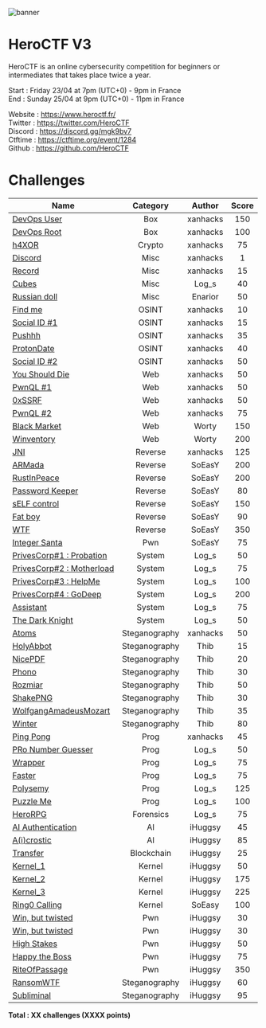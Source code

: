 ![banner](https://pbs.twimg.com/profile_banners/815907006708060160/1586530306/1500x500)

# HeroCTF V3

HeroCTF is an online cybersecurity competition for beginners or intermediates that takes place twice a year.

Start : Friday 23/04 at 7pm (UTC+0) - 9pm in France<br>
End : Sunday 25/04 at 9pm (UTC+0) - 11pm in France 

Website : https://www.heroctf.fr/<br>
Twitter : https://twitter.com/HeroCTF<br>
Discord : https://discord.gg/mgk9bv7<br>
Ctftime : https://ctftime.org/event/1284<br>
Github  : https://github.com/HeroCTF

# Challenges

| Name                                                             | Category      | Author     | Score  |
|------------------------------------------------------------------|:-------------:|:----------:|:------:|
| [DevOps User](Box/DevOps_User)                                   | Box           | xanhacks   | 150    |
| [DevOps Root](Box/DevOps_Root)                                   | Box           | xanhacks   | 100    |
| [h4XOR](Crypto/h4XOR)                                            | Crypto        | xanhacks   | 75     |
| [Discord](Misc/Discord)                                          | Misc          | xanhacks   | 1      |
| [Record](Misc/Record)                                            | Misc          | xanhacks   | 15     |
| [Cubes](Misc/Cubes)                                              | Misc          | Log_s      | 40     |
| [Russian doll](Misc/Russian_doll)                                | Misc          | Enarior    | 50     |
| [Find me](OSINT/FindMe)                                          | OSINT         | xanhacks   | 10     |
| [Social ID #1](OSINT/Social_ID_1)                                | OSINT         | xanhacks   | 15     |
| [Pushhh](OSINT/Pushhh)                                           | OSINT         | xanhacks   | 35     |
| [ProtonDate](OSINT/ProtonDate)                                   | OSINT         | xanhacks   | 40     |
| [Social ID #2](OSINT/Social_ID_2)                                | OSINT         | xanhacks   | 50     |
| [You Should Die](Web/YouShouldDie)                               | Web           | xanhacks   | 50     |
| [PwnQL #1](Web/PwnQL_1)                                          | Web           | xanhacks   | 50     |
| [0xSSRF](Web/0xSSRF)                                             | Web           | xanhacks   | 50     |
| [PwnQL #2](Web/PwnQL_2)                                          | Web           | xanhacks   | 75     |
| [Black Market](Web/Black_Market)				                         | Web	         | Worty      | 150    |
| [Winventory](Web/Winventory)					                           | Web	         | Worty	    | 200	   |
| [JNI](Reverse/JNI)                                               | Reverse       | xanhacks   | 125    |
| [ARMada](Reverse/ARMada)                                         | Reverse       | SoEasY     | 200    |
| [RustInPeace](Reverse/RustInPeace)                               | Reverse       | SoEasY     | 200    |
| [Password Keeper](Reverse/Password%20Keeper)                     | Reverse       | SoEasY     | 80     |
| [sELF control](Reverse/sELF_control)                             | Reverse       | SoEasY     | 150    |
| [Fat boy](Reverse/fatBoy)                                        | Reverse       | SoEasY     | 90     |
| [WTF](Reverse/WTF)                                               | Reverse       | SoEasY     | 350    |
| [Integer Santa](Pwn/Integer%20Santa)                             | Pwn           | SoEasY     | 75     |
| [PrivesCorp#1 : Probation](System/PrivesCorp_1_Probation)        | System        | Log_s      | 50     |
| [PrivesCorp#2 : Motherload](System/PrivesCorp_2_Motherload)      | System        | Log_s      | 75     |
| [PrivesCorp#3 : HelpMe](System/PrivesCorp_3_HelpMe)              | System        | Log_s      | 100    |
| [PrivesCorp#4 : GoDeep](System/PrivesCorp_4_GoDeep)              | System        | Log_s      | 200    |
| [Assistant](System/Assistant)                                    | System        | Log_s      | 75     |
| [The Dark Knight](System/TheDarkKnight)                          | System        | Log_s      | 50     |
| [Atoms](Steganography/Atoms)                                     | Steganography | xanhacks   | 50     |
| [HolyAbbot](Steganography/HolyAbbot)                             | Steganography | Thib       | 15     |
| [NicePDF](Steganography/NicePDF)                                 | Steganography | Thib       | 20     |
| [Phono](Steganography/Phono)                                     | Steganography | Thib       | 30     |
| [Rozmiar](Steganography/Rozmiar)                                 | Steganography | Thib       | 50     |
| [ShakePNG](Steganography/Shakepng)                               | Steganography | Thib       | 30     |
| [WolfgangAmadeusMozart](Steganography/WolfgangAmadeusMozart)     | Steganography | Thib       | 35     |
| [Winter](Steganography/Winter)                                   | Steganography | Thib       | 80     |
| [Ping Pong](Prog/PingPong)                                       | Prog          | xanhacks   | 45     |
| [PRo Number Guesser](Prog/PRoNumberGuesser)                      | Prog          | Log_s      | 50     |
| [Wrapper](Prog/wrapper)                                          | Prog          | Log_s      | 75     |
| [Faster](Prog/faster)                                            | Prog          | Log_s      | 75     |
| [Polysemy](Prog/polysemy)                                        | Prog          | Log_s      | 125    |
| [Puzzle Me](Prog/PuzzleMe)                                       | Prog          | Log_s      | 100    |
| [HeroRPG](Forensics/HeroRPG)                                     | Forensics     | Log_s      | 75     |
| [AI Authentication](AI/AI_auth)                                  | AI            | iHuggsy    | 45     |
| [A(i)crostic](AI/AiCrostic)                                      | AI            | iHuggsy    | 85     |
| [Transfer](Blockchain/Transfer)                                  | Blockchain    | iHuggsy    | 25     |
| [Kernel_1](Kernel/Kernel_1)                                      | Kernel        | iHuggsy    | 50     |
| [Kernel_2](Kernel/Kernel_2)                                      | Kernel        | iHuggsy    | 175    |
| [Kernel_3](Kernel/Kernel_3)                                      | Kernel        | iHuggsy    | 225    |
| [Ring0 Calling](Kernel/ring0_calling)                            | Kernel        | SoEasy     | 100    |
| [Win, but twisted](Pwn/WinButTwisted)                            | Pwn           | iHuggsy    | 30     |
| [Win, but twisted](Pwn/WinButTwisted)                            | Pwn           | iHuggsy    | 30     |
| [High Stakes](Pwn/High_Stakes)                                   | Pwn           | iHuggsy    | 50     |
| [Happy the Boss](Pwn/Happy_The_Boss)                             | Pwn           | iHuggsy    | 75     |
| [RiteOfPassage](Pwn/RiteOfPassage)                               | Pwn           | iHuggsy    | 350    |
| [RansomWTF](Steganography/RansomWTF)                             | Steganography | iHuggsy    | 60     |
| [Subliminal](Steganography/Subliminal)                           | Steganography | iHuggsy    | 95     |


**Total : XX challenges (XXXX points)**
